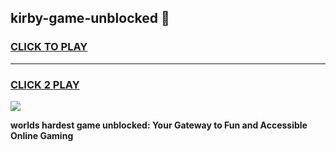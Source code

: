 
## kirby-game-unblocked 👋
<h3>
<a href="https://premium.freeplayer.one?title=kirby-game-unblocked&ref=14F">CLICK TO PLAY</a></h3>
<hr>

<h3>
<a href="https://premium.freeplayer.one?title=kirby-game-unblocked&ref=14F">CLICK 2 PLAY</a>
  
</h3>

<a href="https://premium.freeplayer.one?title=kirby-game-unblocked&ref=12F/"><img src="https://clearcache.store/games.png"></a>


**worlds hardest game unblocked: Your Gateway to Fun and Accessible Online Gaming**
